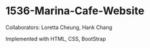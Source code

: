 # 1536-Marina-Cafe-Website

Collaborators:
Loretta Cheung, Hank Chang

Implemented with HTML, CSS, BootStrap
